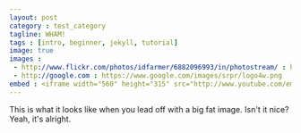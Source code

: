```yaml
---
layout: post
category : test_category
tagline: WHAM!
tags : [intro, beginner, jekyll, tutorial]
image: true
images :
 - http://www.flickr.com/photos/idfarmer/6882096993/in/photostream/ : http://farm8.staticflickr.com/7209/6882096993_633bc9a2c5.jpg
 - http://google.com : https://www.google.com/images/srpr/logo4w.png
embed : <iframe width="560" height="315" src="http://www.youtube.com/embed/j-NxkxgMlXE?rel=0" frameborder="0" allowfullscreen></iframe>
---
```


This is what it looks like when you lead off with a big fat image. Isn't it nice?
Yeah, it's alright.

